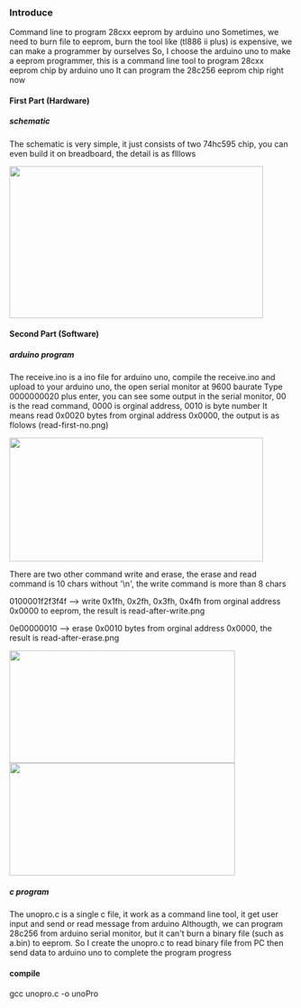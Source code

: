 ### Introduce

Command line to program 28cxx eeprom by arduino uno
Sometimes, we need to burn file to eeprom, burn the tool like (tl886 ii plus) is expensive, we can make a programmer by ourselves
So, I choose the arduino uno to make a eeprom programmer, this is a command line tool to program 28cxx eeprom chip by arduino uno
It can program the 28c256 eeprom chip right now

#### First Part (Hardware)

##### schematic
The schematic is very simple, it just consists of two 74hc595 chip, you can even build it on breadboard, the detail is as flllows

<img src="https://github.com/2076625923/arduino-programmer/blob/main/sch.png" width="450" height="270">

#### Second Part (Software)

##### arduino program
The receive.ino is a ino file for arduino uno, compile the receive.ino and upload to your arduino uno, the open serial monitor at 9600 baurate
Type 0000000020 plus enter, you can see some output in the serial monitor, 00 is the read command, 0000 is orginal address, 0010 is byte number
It means read 0x0020 bytes from orginal address 0x0000, the output is as flolows (read-first-no.png)

<img src="https://github.com/2076625923/arduino-programmer/blob/main/read-first-no.png" width="450" height="220">

There are two other command write and erase, the erase and read command is 10 chars without '\n', the write command is more than 8 chars

0100001f2f3f4f --> write 0x1fh, 0x2fh, 0x3fh, 0x4fh from orginal address 0x0000 to eeprom, the result is read-after-write.png

0e00000010 --> erase 0x0010 bytes from orginal address 0x0000, the result is read-after-erase.png

<img src="https://github.com/2076625923/arduino-programmer/blob/main/read-after-write.png" width="400" height="200">                                       <img src="https://github.com/2076625923/arduino-programmer/blob/main/read-after-erase.png" width="400" height="200"/>

##### c program
The unopro.c is a single c file, it work as a command line tool, it get user input and send or read message from arduino 
Althougth, we can program 28c256 from arduino serial monitor, but it can't burn a binary file (such as a.bin) to eeprom.
So I create the unopro.c to read binary file from PC then send data to arduino uno to complete the program progress

#### compile

gcc unopro.c -o unoPro

